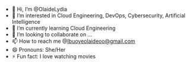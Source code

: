 - 👋 Hi, I’m @OlaideLydia
- 👀 I’m interested in Cloud Engineering, DevOps, Cybersecurity, Artificial Intelligence
- 🌱 I’m currently learning Cloud Engineering 
- 💞️ I’m looking to collaborate on ...
- 📫 How to reach me @Ibuoyeolaideoo@gmail.com
- 😄 Pronouns: She/Her
- ⚡ Fun fact: I love watching movies

<!---
OlaideLydia/OlaideLydia is a ✨ special ✨ repository because its `README.md` (this file) appears on your GitHub profile.
You can click the Preview link to take a look at your changes.
--->
